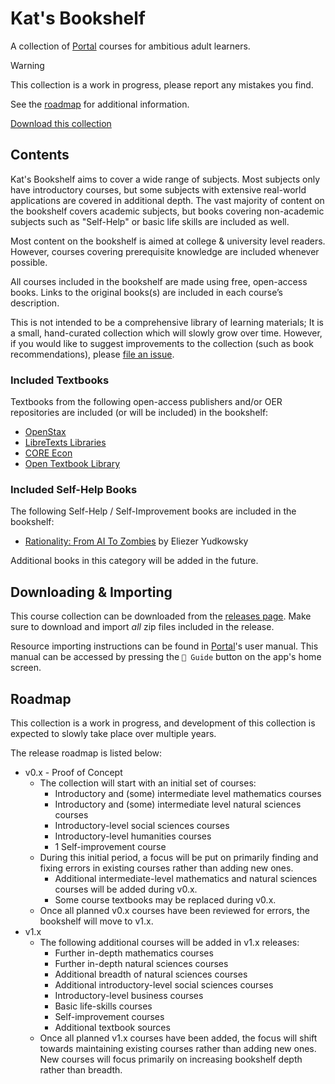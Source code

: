 # Kat's Bookshelf
A collection of [Portal](https://github.com/School-of-Life-Project/Portal-App) courses for ambitious adult learners.

> [!WARNING]
> This collection is a work in progress, please report any mistakes you find.
> 
> See the [roadmap](#roadmap) for additional information.

[Download this collection](https://github.com/transkatgirl/kats-bookshelf/releases)

## Contents

Kat's Bookshelf aims to cover a wide range of subjects. Most subjects only have introductory courses, but some subjects with extensive real-world applications are covered in additional depth. The vast majority of content on the bookshelf covers academic subjects, but books covering non-academic subjects such as "Self-Help" or basic life skills are included as well.

Most content on the bookshelf is aimed at college & university level readers. However, courses covering prerequisite knowledge are included whenever possible.

All courses included in the bookshelf are made using free, open-access books. Links to the original books(s) are included in each course’s description.

This is not intended to be a comprehensive library of learning materials; It is a small, hand-curated collection which will slowly grow over time. However, if you would like to suggest improvements to the collection (such as book recommendations), please [file an issue](https://github.com/transkatgirl/kats-bookshelf/issues).

### Included Textbooks

Textbooks from the following open-access publishers and/or OER repositories are included (or will be included) in the bookshelf:

- [OpenStax](https://openstax.org)
- [LibreTexts Libraries](https://libretexts.org/platforms/libraries/)
- [CORE Econ](https://www.core-econ.org)
- [Open Textbook Library](https://open.umn.edu/opentextbooks/)

### Included Self-Help Books

The following Self-Help / Self-Improvement books are included in the bookshelf:

- [Rationality: From AI To Zombies](https://www.lesswrong.com/tag/rationality:-from-ai-to-zombies) by Eliezer Yudkowsky

Additional books in this category will be added in the future.

## Downloading & Importing

This course collection can be downloaded from the [releases page](https://github.com/transkatgirl/kats-bookshelf/releases). Make sure to download and import *all* zip files included in the release.

Resource importing instructions can be found in [Portal](https://github.com/School-of-Life-Project/Portal-App)'s user manual. This manual can be accessed by pressing the `📜 Guide` button on the app's home screen.

## Roadmap

This collection is a work in progress, and development of this collection is expected to slowly take place over multiple years.

The release roadmap is listed below:

- v0.x - Proof of Concept
	- The collection will start with an initial set of courses:
		- Introductory and (some) intermediate level mathematics courses
		- Introductory and (some) intermediate level natural sciences courses
		- Introductory-level social sciences courses
 		- Introductory-level humanities courses
		- 1 Self-improvement course
	- During this initial period, a focus will be put on primarily finding and fixing errors in existing courses rather than adding new ones.
		- Additional intermediate-level mathematics and natural sciences courses will be added during v0.x.
		- Some course textbooks may be replaced during v0.x.
	- Once all planned v0.x courses have been reviewed for errors, the bookshelf will move to v1.x.
- v1.x
	- The following additional courses will be added in v1.x releases:
		- Further in-depth mathematics courses
		- Further in-depth natural sciences courses
		- Additional breadth of natural sciences courses
 	  	- Additional introductory-level social sciences courses
		- Introductory-level business courses
		- Basic life-skills courses
		- Self-improvement courses
		- Additional textbook sources
	- Once all planned v1.x courses have been added, the focus will shift towards maintaining existing courses rather than adding new ones. New courses will focus primarily on increasing bookshelf depth rather than breadth.
